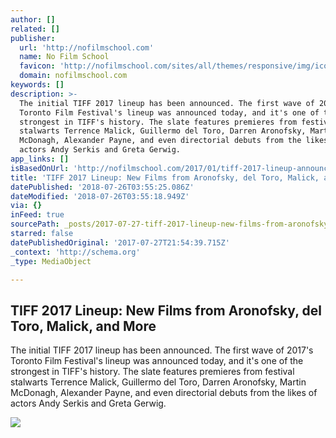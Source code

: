 ```yaml
---
author: []
related: []
publisher:
  url: 'http://nofilmschool.com'
  name: No Film School
  favicon: 'http://nofilmschool.com/sites/all/themes/responsive/img/icons/favicon.ico'
  domain: nofilmschool.com
keywords: []
description: >-
  The initial TIFF 2017 lineup has been announced. The first wave of 2017's
  Toronto Film Festival's lineup was announced today, and it's one of the
  strongest in TIFF's history. The slate features premieres from festival
  stalwarts Terrence Malick, Guillermo del Toro, Darren Aronofsky, Martin
  McDonagh, Alexander Payne, and even directorial debuts from the likes of
  actors Andy Serkis and Greta Gerwig.
app_links: []
isBasedOnUrl: 'http://nofilmschool.com/2017/01/tiff-2017-lineup-announcement'
title: 'TIFF 2017 Lineup: New Films from Aronofsky, del Toro, Malick, and More'
datePublished: '2018-07-26T03:55:25.086Z'
dateModified: '2018-07-26T03:55:18.949Z'
via: {}
inFeed: true
sourcePath: _posts/2017-07-27-tiff-2017-lineup-new-films-from-aronofsky-del-toro-malick.md
starred: false
datePublishedOriginal: '2017-07-27T21:54:39.715Z'
_context: 'http://schema.org'
_type: MediaObject

---
```

<article style=""><h1>TIFF 2017 Lineup: New Films from Aronofsky, del Toro, Malick, and More</h1><p>The initial TIFF 2017 lineup has been announced. The first wave of 2017's Toronto Film Festival's lineup was announced today, and it's one of the strongest in TIFF's history. The slate features premieres from festival stalwarts Terrence Malick, Guillermo del Toro, Darren Aronofsky, Martin McDonagh, Alexander Payne, and even directorial debuts from the likes of actors Andy Serkis and Greta Gerwig.</p><img src="http://nofilmschool.com/sites/default/files/styles/facebook/public/tiff_2017_thelma_lineup_0.jpg?itok=EmvH8Rtz" /></article>